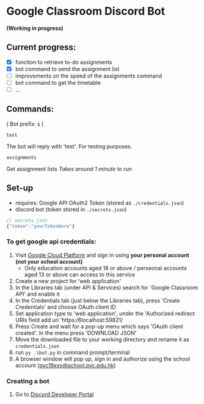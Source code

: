 # Google Classroom Discord Bot
**(Working in progress)**

## Current progress:
- [x] function to retrieve to-do assignments
- [x] bot command to send the assignment list
- [ ] improvements on the speed of the assignments command
- [ ] bot command to get the timetable
- [ ] ...

## Commands:
( Bot prefix: `$` )

`test`

The bot will reply with 'test'.
For testing purposes.

`assignments`

Get assignment lists
*Takes around 1 minute to run*

## Set-up
- requires: Google API OAuth2 Token (stored as `./credentials.json`)
- discord bot (token stored in `./secrets.json`)

```js
// secrets.json
{"token":"yourTokenHere"}
```

### To get google api credentials:
1. Visit [Google Cloud Platform](https://console.cloud.google.com/) and sign in using **your personal account (not your school account)**
    - Only education accounts aged 18 or above / perseonal accounts aged 13 or above can access to this service
2. Create a new project for 'web application'
3. In the Libraries tab (under API & Services) search for 'Google Classroom API' and enable it
4. In the Credentials tab (just below the Libraries tab), press 'Create Credentials' and choose OAuth client ID
5. Set application type to 'web application', under the 'Authorized redirect URIs field add uri 'https:/6localhost:59821/
6. Press Create and wait for a pop-up menu which says 'OAuth client created'. In the menu press 'DOWNLOAD JSON'
7. Move the downloaded file to your working directory and rename it as `credentials.json`
8. run `py .\bot.py` in command prompt/terminal
9. A browser window will pop up, sign in and authorize using the school account (pyc19xxx@school.pyc.edu.hk)

### Creating a bot 
1. Go to [Discord Developer Portal](https://discord.com/developers/applications)
